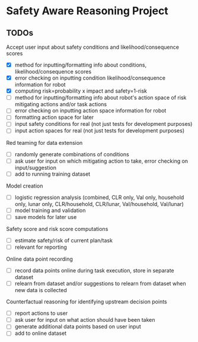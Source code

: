 # Safety Aware Reasoning Project

## TODOs

Accept user input about safety conditions and likelihood/consequence scores
- [x] method for inputting/formatting info about conditions, likelihood/consequence scores
- [x] error checking on inputting condition likelihood/consequence information for robot
- [x] computing risk=probability x impact and safety=1-risk
- [ ] method for inputting/formatting info about robot's action space of risk mitigating actions and/or task actions
- [ ] error checking on inputting action space information for robot
- [ ] formatting action space for later
- [ ] input safety conditions for real (not just tests for development purposes)
- [ ] input action spaces for real (not just tests for development purposes)

Red teaming for data extension
- [ ] randomly generate combinations of conditions
- [ ] ask user for input on which mitigating action to take, error checking on input/suggestion
- [ ] add to running training dataset

Model creation
- [ ] logistic regression analysis (combined, CLR only, Val only, household only, lunar only, CLR/household, CLR/lunar, Val/household, Val/lunar)
- [ ] model training and validation
- [ ] save models for later use

Safety score and risk score computations
- [ ] estimate safety/risk of current plan/task
- [ ] relevant for reporting

Online data point recording
- [ ] record data points online during task execution, store in separate dataset
- [ ] relearn from dataset and/or suggestions to relearn from dataset when new data is collected

Counterfactual reasoning for identifying upstream decision points
- [ ] report actions to user
- [ ] ask user for input on what action should have been taken
- [ ] generate additional data points based on user input
- [ ] add to online dataset
